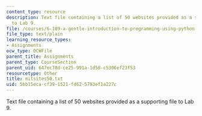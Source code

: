 ```yaml
---
content_type: resource
description: Text file containing a list of 50 websites provided as a supporting file
  to Lab 9.
file: /courses/6-189-a-gentle-introduction-to-programming-using-python-january-iap-2008/5bb15ecacf391521fd625793ef1a227c_mitsites50.txt
file_type: text/plain
learning_resource_types:
- Assignments
ocw_type: OCWFile
parent_title: Assignments
parent_type: CourseSection
parent_uid: 647ec78d-ce25-991a-1d58-c5306ef23f53
resourcetype: Other
title: mitsites50.txt
uid: 5bb15eca-cf39-1521-fd62-5793ef1a227c
---
```

Text file containing a list of 50 websites provided as a supporting file to Lab 9.

